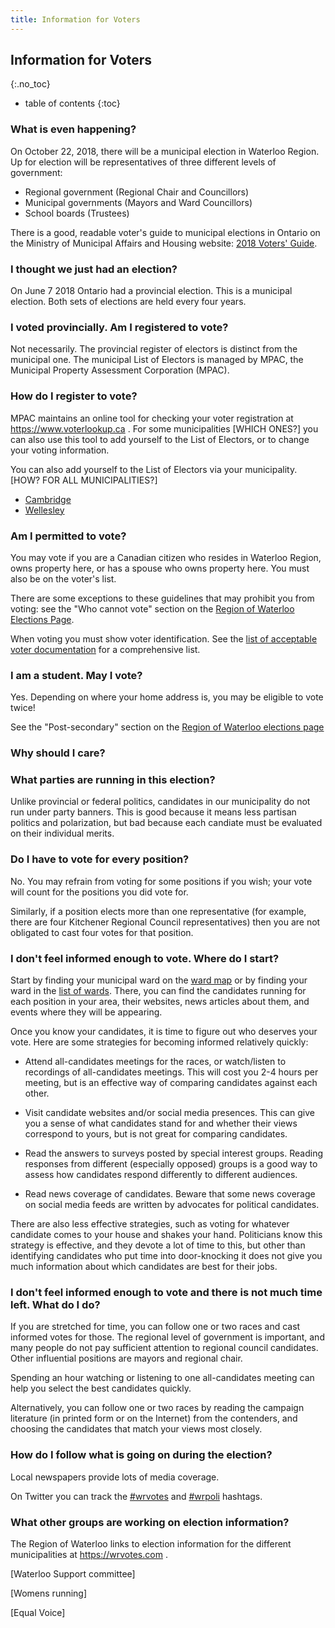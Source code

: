 ```yaml
---
title: Information for Voters
---
```


Information for Voters 
----------------------
{:.no_toc}

* table of contents
{:toc}

### What is even happening? 

On October 22, 2018, there will be a municipal election in Waterloo
Region. Up for election will be representatives of three different
levels of government: 

- Regional government (Regional Chair and Councillors)
- Municipal governments (Mayors and Ward Councillors)
- School boards (Trustees)

There is a good, readable voter's guide to municipal elections in
Ontario on the Ministry of Municipal Affairs and Housing website:
[2018 Voters' Guide](http://www.mah.gov.on.ca/Page18734.aspx). 

### I thought we just had an election?

On June 7 2018 Ontario had a provincial election. This is a municipal
election. Both sets of elections are held every four years. 


### I voted provincially. Am I registered to vote?

Not necessarily. The provincial register of electors is distinct from
the municipal one. The municipal List of Electors is managed by MPAC,
the Municipal Property Assessment Corporation (MPAC). 


### How do I register to vote?

MPAC maintains an
online tool for checking your voter registration at
<https://www.voterlookup.ca> . For some municipalities [WHICH ONES?]
you can also use this tool to add yourself to the List of Electors, or
to change your voting information.

You can also add yourself to the List of Electors via your
municipality. [HOW? FOR ALL MUNICIPALITIES?]

- [Cambridge](https://www.cambridge.ca/en/resources/Form-EL15---Application-to-Amend-Voters-List-Fillable.pdf)
- [Wellesley](https://forms.wellesley.ca/Application-to-Amend-Voters-List)

### Am I permitted to vote?

You may vote if you are a Canadian citizen who resides in Waterloo
Region, owns property here, or has a spouse who owns property here.
You must also be on the voter's list. 

There are some exceptions to these guidelines that may prohibit you
from voting: see the "Who cannot vote" section on the 
[Region of Waterloo Elections
Page](http://www.mah.gov.on.ca/Page18734.aspx). 


When voting you must show voter identification. See the [list of
acceptable voter
documentation](http://www.mah.gov.on.ca/Page219.aspx#voters) for a
comprehensive list.


### I am a student. May I vote?

Yes. Depending on where your home address is, you may be eligible to
vote twice! 

See the "Post-secondary" section on the [Region of Waterloo elections
page](https://www.regionofwaterloo.ca/en/regional-government/elections.aspx)

### Why should I care?

### What parties are running in this election?

Unlike provincial or federal politics, candidates in our municipality
do not run under party banners. This is good because it means less
partisan politics and polarization, but bad because each candiate must
be evaluated on their individual merits. 

### Do I have to vote for every position?

No. You may refrain from voting for some positions if you wish; your
vote will count for the positions you did vote for. 

Similarly, if a position elects more than one representative (for
example, there are four Kitchener Regional Council representatives)
then you are not obligated to cast four votes for that position.

### I don't feel informed enough to vote. Where do I start?

Start by finding your municipal ward on the [ward map](/) or by
finding your ward in the [list of wards](/all-positions). There, you
can find the candidates running for each position in your area, their
websites, news articles about them, and events where they will be
appearing. 

Once you know your candidates, it is time to figure out who deserves
your vote. Here are some strategies for becoming informed relatively
quickly: 

- Attend all-candidates meetings for the races, or watch/listen to recordings of all-candidates meetings. This will cost you 2-4 hours per meeting, but is an effective way of comparing candidates against each other.

- Visit candidate websites and/or social media presences. This can give you a sense of what candidates stand for and whether their views correspond to yours, but is not great for comparing candidates. 

- Read the answers to surveys posted by special interest groups. Reading responses from different (especially opposed) groups is a good way to assess how candidates respond differently to different audiences. 

- Read news coverage of candidates. Beware that some news coverage on social media feeds are written by advocates for political candidates.

There are also less effective strategies, such as voting for whatever candidate comes to your house and shakes your hand. Politicians know this strategy is effective, and they devote a lot of time to this, but other than identifying candidates who put time into door-knocking it does not give you much information about which candidates are best for their jobs.

### I don't feel informed enough to vote and there is not much time left.  What do I do?

If you are stretched for time, you can follow one or two races and cast informed votes for those. The regional level of government is important, and many people do not pay sufficient attention to regional council candidates. Other influential positions are mayors and regional chair. 

Spending an hour watching or listening to one all-candidates meeting can help you select the best candidates quickly.

Alternatively, you can follow one or two races by reading the campaign literature (in printed form or on the Internet) from the contenders, and choosing the candidates that match your views most closely. 

### How do I follow what is going on during the election?

Local newspapers provide lots of media coverage. 

On Twitter you can track the
[#wrvotes](https://twitter.com/hashtag/wrvotes) and 
[#wrpoli](https://twitter.com/hashtag/wrpoli) hashtags. 

### What other groups are working on election information?

The Region of Waterloo links to election information for the different
municipalities at <https://wrvotes.com> . 

[Waterloo Support committee]

[Womens running]

[Equal Voice]
